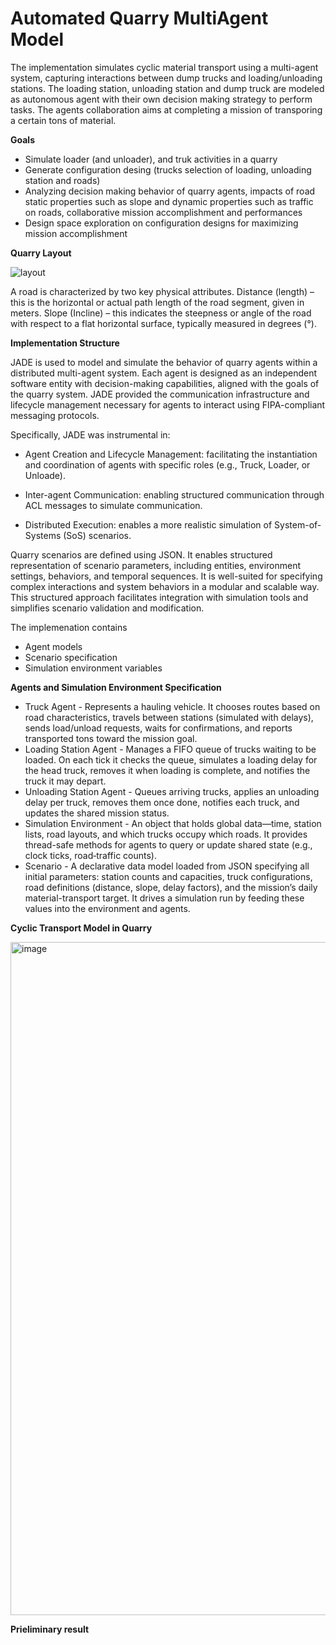 # Automated Quarry MultiAgent Model
The implementation simulates cyclic material transport using a multi-agent system, capturing interactions between dump trucks and loading/unloading stations. The loading station, unloading station and dump truck are modeled as autonomous agent with their own decision making strategy to perform tasks. The agents collaboration aims at completing a mission of transporing a certain tons of material.

**Goals**
- Simulate loader (and unloader), and truk activities in a quarry
- Generate configuration desing (trucks selection of loading, unloading station and roads)
- Analyzing decision making behavior of quarry agents, impacts of road static properties such as slope and dynamic properties such as traffic on roads, collaborative mission accomplishment and performances
- Design space exploration on configuration designs for maximizing mission accomplishment

**Quarry Layout**

![layout](https://github.com/user-attachments/assets/d9ffe0f4-46d1-4697-84de-4f51b999137c)

A road is characterized by two key physical attributes. Distance (length) – this is the horizontal or actual path length of the road segment, given in meters. Slope (Incline) – this indicates the steepness or angle of the road with respect to a flat horizontal surface, typically measured in degrees (°). 

**Implementation Structure**

JADE is used to model and simulate the behavior of quarry agents within a distributed multi-agent system. Each agent is designed as an independent software entity with decision-making capabilities, aligned with the goals of the quarry system. JADE provided the communication infrastructure and lifecycle management necessary for agents to interact using FIPA-compliant messaging protocols.

Specifically, JADE was instrumental in:

- Agent Creation and Lifecycle Management: facilitating the instantiation and coordination of agents with specific roles (e.g., Truck, Loader, or Unloade).

- Inter-agent Communication: enabling structured communication through ACL messages to simulate communication.

- Distributed Execution: enables a more realistic simulation of System-of-Systems (SoS) scenarios.

Quarry scenarios are defined using JSON. It enables structured representation of scenario parameters, including entities, environment settings, behaviors, and temporal sequences. It is well-suited for specifying complex interactions and system behaviors in a modular and scalable way. This structured approach facilitates integration with simulation tools and simplifies scenario validation and modification.

The implemenation contains 
- Agent models
- Scenario specification
- Simulation environment variables

**Agents and Simulation Environment Specification**
- Truck Agent - Represents a hauling vehicle. It chooses routes based on road characteristics, travels between stations (simulated with delays), sends load/unload requests, waits for confirmations, and reports transported tons toward the mission goal.
- Loading Station Agent - Manages a FIFO queue of trucks waiting to be loaded. On each tick it checks the queue, simulates a loading delay for the head truck, removes it when loading is complete, and notifies the truck it may depart.
- Unloading Station Agent - Queues arriving trucks, applies an unloading delay per truck, removes them once done, notifies each truck, and updates the shared mission status.
- Simulation Environment - An object that holds global data—time, station lists, road layouts, and which trucks occupy which roads. It provides thread-safe methods for agents to query or update shared state (e.g., clock ticks, road‐traffic counts).
- Scenario - A declarative data model loaded from JSON specifying all initial parameters: station counts and capacities, truck configurations, road definitions (distance, slope, delay factors), and the mission’s daily material-transport target. It drives a simulation run by feeding these values into the environment and agents.

**Cyclic Transport Model in Quarry**

<img width="1077" alt="image" src="https://github.com/user-attachments/assets/e230ec9b-4cd8-4296-916d-be529070f9bf" />


**Prieliminary result**


